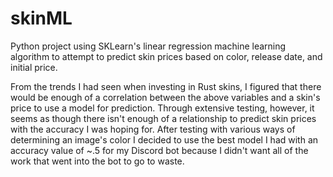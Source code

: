 # skinML
Python project using SKLearn's linear regression machine learning algorithm to attempt to predict skin prices based on color, release date, and initial price.

From the trends I had seen when investing in Rust skins, I figured that there would be enough of a correlation between the above variables and a skin's price to use a model for prediction. Through extensive testing, however, it seems as though there isn't enough of a relationship to predict skin prices with the accuracy I was hoping for. After testing with various ways of determining an image's color I decided to use the best model I had with an accuracy value of ~.5 for my Discord bot because I didn't want all of the work that went into the bot to go to waste.
